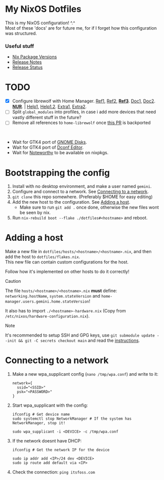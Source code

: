 # My NixOS Dotfiles
This is my NixOS configuration! ^.^ \
Most of these 'docs' are for future me, for if I forget how this configuration was structured.

### Useful stuff
- [Nix Package Versions](https://lazamar.co.uk/nix-versions)
- [Release Notes](https://nixos.org/manual/nixos/stable/release-notes)
- [Release Status](https://endoflife.date/nixos)

# TODO
- [X] Configure librewolf with Home Manager. [Ref1](https://github.com/Misterio77/nix-config/blob/main/home/gabriel/features/desktop/common/firefox.nix), [Ref2](https://gitlab.com/usmcamp0811/dotfiles/-/blob/fb584a888680ff909319efdcbf33d863d0c00eaa/modules/home/apps/firefox/default.nix), **[Ref3](https://github.com/nix-community/home-manager/issues/6154)**. [Doc1](https://nix-community.github.io/home-manager/options.xhtml#opt-programs.librewolf.settings), [Doc2](https://librewolf.net/docs/settings/). **[NUR](https://nur.nix-community.org/documentation/#using-the-flake-in-nixos)**. | [Help1](https://nixos.wiki/wiki/Librewolf#System-wide), [Help1.2](https://mynixos.com/home-manager/option/programs.firefox.package). [Extra1](https://github.com/nix-community/home-manager/pull/5128), [Extra2](https://github.com/nix-community/home-manager/pull/5684).
- [ ] Split `global_modules` into profiles, in case i add more devices that need vastly different stuff in the future?
- [ ] Remove all references to `home-librewolf` once [this PR](https://github.com/nix-community/home-manager/pull/5684) is backported

<br>

- Wait for GTK4 port of [GNOME Disks](https://gitlab.gnome.org/GNOME/gnome-disk-utility/-/merge_requests/91).
- Wait for GTK4 port of [Dconf Editor](https://gitlab.gnome.org/GNOME/dconf-editor/-/merge_requests/44).
- Wait for [Noteworthy](https://github.com/SeaDve/Noteworthy) to be available on nixpkgs.

# Bootstrapping the config
1. Install with no desktop environment, and make a user named `gemini`.
2. Configure and connect to a network. See [Connecting to a network](#connecting-to-a-network).
4. `git clone` this repo somewhere. (Preferably $HOME for easy editing)
5. Add the new host to the configuration. See [Adding a host](#adding-a-host).
   - Make sure to run `git add .` once done, otherwise the new files wont be seen by nix.
6. Run `nix-rebuild boot --flake ./dotfiles#<hostname>` and reboot.

# Adding a host
Make a new file in `dotfiles/hosts/<hostname>/<hostname>.nix`, and then add the host to `dotfiles/flakes.nix`. \
This new file can contain custom configurations for the host.

Follow how it's implemented on other hosts to do it correctly!

> [!CAUTION]
> The file `hosts/<hostname>/<hostname>.nix` **must** define: \
> `networking.hostName`, `system.stateVersion` and `home-manager.users.gemini.home.stateVersion`!
>
> It also has to import `./<hostname>-hardware.nix` (Copy from `/etc/nixos/hardware-configuration.nix`).

> [!NOTE]
> It's recommended to setup SSH and GPG keys, use `git submodule update --init && git -C secrets checkout main` and read the [instructions](/secrets/README.md).

# Connecting to a network
   1. Make a new wpa_supplicant config (`nano /tmp/wpa.conf`) and write to it:
      ```
      network={
        ssid="<SSID>"
        psk="<PASSWORD>"
      }
      ```
   2. Start wpa_supplicant with the config:
      ```
      ifconfig # Get device name
      sudo systemctl stop NetworkManager # If the system has NetworkManager, stop it!

      sudo wpa_supplicant -i <DEVICE> -c /tmp/wpa.conf
      ```
   3. If the network doesnt have DHCP:
      ```
      ifconfig # Get the network IP for the device

      sudo ip addr add <IP>/24 dev <DEVICE>
      sudo ip route add default via <IP>
      ```
   4. Check the connection: `ping itsfoss.com`
